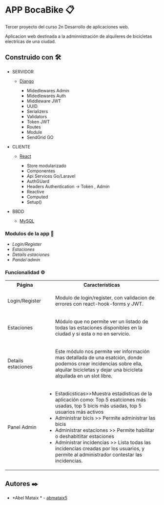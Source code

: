# APP BocaBike 📋


Tercer proyecto del curso 2n Desarrollo de aplicaciones web.

Aplicacion web destinada a la adminnistración de alquileres de bicicletas electricas de una ciudad.






## Construido con 🛠️


 * SERVIDOR

     * [Django](https://www.djangoproject.com/)

        * Midedlewares Admin
        * Midedlewares Auth
        * Middleware JWT
        * UUID
        * Serializers
        * Validators
        * Token JWT
        * Routes
        * Module
        * SendGrid GO

       
 
 
* CLIENTE

    * [React](https://es.reactjs.org/)

        * Store modularizado 
        * Componentes 
        * Api Services Go/Laravel 
        * AuthGUard
        * Headers Authentication -> Token , Admin
        * Reactive
        * Computed
        * Setup()
    


* BBDD

    * [MySQL](https://www.mysql.com/)



### Modulos de la app 🔩


* *Login/Register* 
* *Estaciones*
* *Details estaciones*
* *Pandel admin*


### Funcionalidad ⚙️

<table>
    <tr>
        <th>Página</th>
        <th>Características</th>
    </tr>
    <tr>
        <td>Login/Register</td>
        <td>
            <ul>
              Modulo de login/register, con validacion de errores con react-hook-forms y JWT.
            </ul>
        </td>
    </tr>
    <tr>
        <td>Estaciones</td>
        <td>
            <ul>
          Módulo que no permite ver un listado de todas las estaciones disponibles en la ciudad y si esta o no en servicio.
            </ul>
        </td>
    </tr>
     <tr>
        <td>Details estaciones</td>
        <td>
            <ul>
              Este módulo nos permite ver información mas detallada de una esatción, donde podemos crear incidencias sobre ella, alquilar bicicletas y dejar una bicicleta alquilada en un slot libre.
            </ul>
        </td>
    </tr>
    <tr>
        <td>Panel Admin</td>
        <td>
            <ul>
                <li>Estadicsticas>>Muestra estadisticas de la aplicación como: Top 5 esatciones más usadas, top 5 bicis más usadas, top 5 usuarios más activos</li>
                <li>Administrar bicis >> Permite administrar las bicis </li>
                <li>Administrar estaciones >> Permite habilitar o deshabitlitar estaciones </li>
                <li>Administrar incidencias >> Lista todas las incidencias creadas por los usuarios, y permite al administrador contestar las incidencias.</li>
            </ul>
        </td>
    </tr>
        
    
    
    
   
        
  
</table>



## Autores ✒️



* *Abel Mataix * - [abmataix5](https://github.com/abmataix5/)



